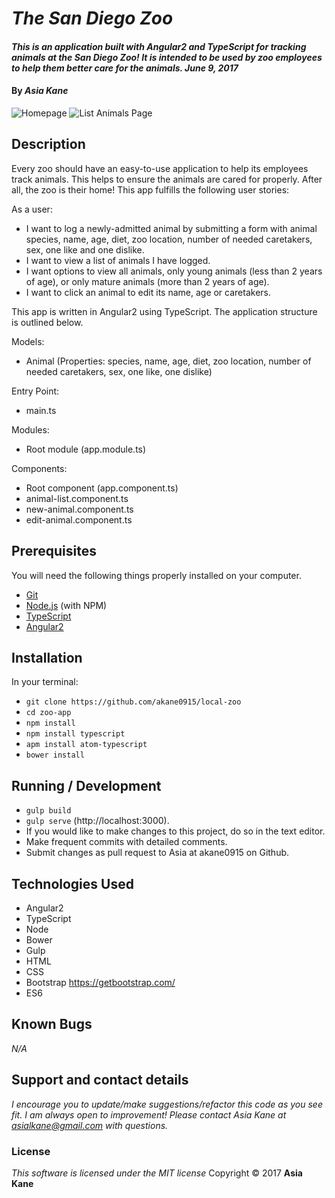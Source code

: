 # _The San Diego Zoo_

#### _This is an application built with Angular2 and TypeScript for tracking animals at the San Diego Zoo! It is intended to be used by zoo employees to help them better care for the animals.  June 9, 2017_

#### By _**Asia Kane**_

![Homepage]()
![List Animals Page]()

## Description

Every zoo should have an easy-to-use application to help its employees track animals.  This helps to ensure the animals are cared for properly.  After all, the zoo is their home!  This app fulfills the following user stories:

As a user:

* I want to log a newly-admitted animal by submitting a form with animal species, name, age, diet, zoo location, number of needed caretakers, sex, one like and one dislike.
* I want to view a list of animals I have logged.
* I want options to view all animals, only young animals (less than 2 years of age), or only mature animals (more than 2 years of age).
* I want to click an animal to edit its name, age or caretakers.

This app is written in Angular2 using TypeScript.  The application structure is outlined below.  

Models:
  - Animal (Properties: species, name, age, diet, zoo location, number of needed caretakers, sex, one like, one dislike)

Entry Point:
  - main.ts

Modules:
  - Root module (app.module.ts)

Components:
  - Root component (app.component.ts)
  - animal-list.component.ts
  - new-animal.component.ts
  - edit-animal.component.ts

## Prerequisites

You will need the following things properly installed on your computer.

* [Git](https://git-scm.com/)
* [Node.js](https://nodejs.org/) (with NPM)
* [TypeScript](https://www.typescriptlang.org/)
* [Angular2](https://angular.io/)

## Installation

In your terminal:
* `git clone https://github.com/akane0915/local-zoo`
* `cd zoo-app`
* `npm install`
* `npm install typescript`
* `apm install atom-typescript`
* `bower install`

## Running / Development

* `gulp build`
* `gulp serve` (http://localhost:3000).
* If you would like to make changes to this project, do so in the text editor.
* Make frequent commits with detailed comments.
* Submit changes as pull request to Asia at akane0915 on Github.

## Technologies Used

* Angular2
* TypeScript
* Node
* Bower
* Gulp
* HTML
* CSS
* Bootstrap https://getbootstrap.com/
* ES6

## Known Bugs
_N/A_

## Support and contact details
_I encourage you to update/make suggestions/refactor this code as you see fit. I am always open to improvement! Please contact Asia Kane at asialkane@gmail.com with questions._

  ### License
  *This software is licensed under the MIT license*
  Copyright © 2017 **Asia Kane**
